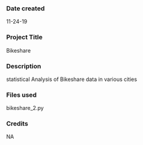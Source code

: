 ### Date created
11-24-19

### Project Title
Bikeshare

### Description
statistical Analysis of Bikeshare data in various cities

### Files used
bikeshare_2.py

### Credits
NA
